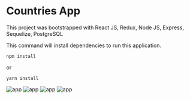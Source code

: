 # Countries App

This project was bootstrapped with React JS, Redux, Node JS, Express, Sequelize, PostgreSQL

This command will install dependencies to run this application.
```
npm install
```
or
```
yarn install
```

![app](https://media.discordapp.net/attachments/402985413079465985/872213159522476082/unknown.png?width=910&height=500)
![app](https://media.discordapp.net/attachments/402985413079465985/872213919391961128/unknown.png?width=910&height=500)
![app](https://media.discordapp.net/attachments/402985413079465985/872213439488065566/unknown.png?width=910&height=500)
![app](https://media.discordapp.net/attachments/402985413079465985/872213557289308170/unknown.png?width=910&height=500)
